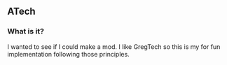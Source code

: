## ATech

### What is it?
I wanted to see if I could make a mod. I like GregTech so this is my for fun implementation following those principles.
